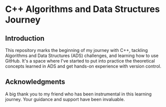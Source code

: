 # C++ Algorithms and Data Structures Journey

## Introduction
This repository marks the beginning of my journey with C++, tackling Algorithms and Data Structures (ADS) challenges, and learning how to use GitHub. It's a space where I've started to put into practice the theoretical concepts learned in ADS and get hands-on experience with version control.

## Acknowledgments
A big thank you to my friend who has been instrumental in this learning journey. Your guidance and support have been invaluable.


